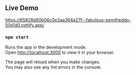## Live Demo
https://65828d60b06c0e3aa364a27f--fabulous-semifreddo-50e1d0.netlify.app/



### `npm start`

Runs the app in the development mode.\
Open [http://localhost:3000](http://localhost:3000) to view it in your browser.

The page will reload when you make changes.\
You may also see any lint errors in the console.

